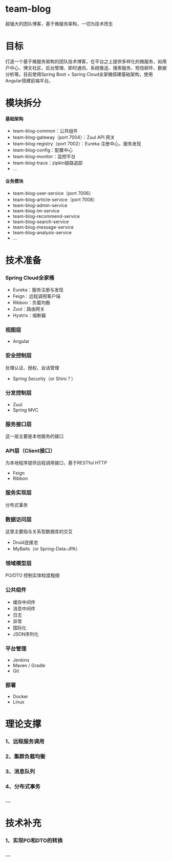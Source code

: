 # team-blog
超强大的团队博客，基于微服务架构，一切为技术而生

# 目标

打造一个基于微服务架构的团队技术博客，在平台之上提供多样化的微服务，如用户中心、博文社区、后台管理、即时通讯、系统推送、搜索服务、短信邮件、数据分析等。目前使用Spring Boot + Spring Cloud全家桶搭建基础架构，使用Angular搭建前端平台。

# 模块拆分

#### 基础架构

- team-blog-common：公共组件
- team-blog-gateway（port 7004）：Zuul API 网关
- team-blog-registry（port 7002）：Eureka 注册中心，服务发现
- team-blog-config：配置中心
- team-blog-monitor：监控平台
- team-blog-trace：zipkin链路追踪
- ...

#### 业务模块

- team-blog-user-service（port 7006）
- team-blog-article-service（port 7008）
- team-blog-admin-service
- team-blog-im-service
- team-blog-recommend-service
- team-blog-search-service
- team-blog-message-service
- team-blog-analysis-service
- ...

# 技术准备

### Spring Cloud全家桶

- Eureka：服务注册与发现
- Feign：远程调用客户端
- Ribbon：负载均衡
- Zuul：路由网关
- Hystrix：熔断器

### 视图层

- Angular

### 安全控制层

处理认证、授权、会话管理

- Spring Security（or Shiro？） 

### 分发控制层

- Zuul
- Spring MVC

### 服务接口层

这一层主要是本地服务的接口

### API层（Client接口）

为本地程序提供远程调用接口，基于RESTful HTTP

- Feign
- Ribbon

### 服务实现层

分布式事务

### 数据访问层

这里主要指与关系型数据库的交互

- Druid连接池
- MyBaits（or Spring-Data-JPA）

### 领域模型层

PO/DTO 控制实体粒度粗细

### 公共组件

- 缓存中间件
- 消息中间件
- 日志
- 异常
- 国际化
- JSON序列化

### 平台管理

- Jenkins
- Maven / Gradle
- Git

### 部署

- Docker
- Linux

# 理论支撑

### 1、远程服务调用

### 2、集群负载均衡

### 3、消息队列

### 4、分布式事务

### ...

# 技术补充

### 1、实现PO和DTO的转换

### ...

